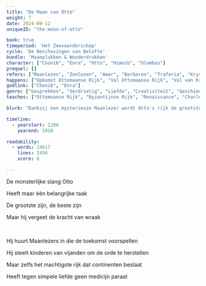 ```yaml
---
title: "De Maan van Otto"
weight: 7
date: 2024-09-12
uniqueID: "the-moon-of-otto"

book: true
timeperiod: 'Het Zeevaarderschap'
cycle: 'De Beschavingen van Belofte'
bundle: 'Maanplukken & Wonderdrukken'
character: ["Chonib", "Enra", "Otto", "Himnib", "Olombos"]
prequel: []
refers: ["Maanlezen", "Zonlezen", "Amor", "Barbaren", "Traferia", "Krysnadom", "Miradom", "Devirma", "Kristinapel", "Isanmoel", "Duifs", "Schola", "Tamli", "Amorische Rijk", "Het Zijden Pad", "Floria", "Vennis", "Itta", "Leo Da Vennisi", "Esprante", "Gosti", "Ardex", "Bella", "Garda", "Origina", "Compana", "Gidi", "Jaco", "Casbrita", "Frambozi", "Kina"]
happens: ["Opkomst Ottomaanse Rijk", "Val Ottomaanse Rijk", "Val van Kristinapal"]
godlink: ["Chonib", "Enra"]
genre: ["Gesprekken", "Verdrietig", "Liefde", "Creativiteit", "Geschiedenis", "Maatschappij"]
teaches: ["Ottomaanse Rijk", "Byzantijnse Rijk", "Renaissance", "Charles de Tweede", "Colombus"]

blurb: "Dankzij een mysterieuze Maanlezer wordt Otto's rijk de grootste. Maar als Otto in gevaar komt, moeten zijn kinderachtige zoons, een slaaf van de vijand, en de maan zelve handelen om het rijk nog bij elkaar te houden---of juist niet."

timeline:
  - yearstart: 1200
    yearend: 1920

readability:
  - words: 14617
    lines: 1456
    score: 6

---
```


De monsterlijke slang Otto

Heeft maar één belangrijke taak

De grootste zijn, de beste zijn

Maar hij vergeet de kracht van wraak

&nbsp;

Hij huurt Maanlezers in die de toekomst voorspellen

Hij steelt kinderen van vijanden om de orde te herstellen

Maar zelfs het machtigste rijk dat continenten beslaat

Heeft tegen simpele liefde geen medicijn paraat